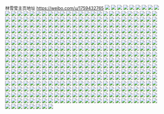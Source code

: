林雪莹主页地址 https://weibo.com/u/1759432765 
![](https://wx4.sinaimg.cn/mw2000/68ded03dgy1h84rs6g8a2j21400u0k0f.jpg) 
![](https://wx4.sinaimg.cn/mw2000/68ded03dgy1h84rsmf0rmj20u0140nfl.jpg) 
![](https://wx4.sinaimg.cn/mw2000/68ded03dgy1h84rsqicfpj20u0140qmd.jpg) 
![](https://wx4.sinaimg.cn/mw2000/68ded03dgy1h84rsnr4j4j20u01407gz.jpg) 
![](https://wx4.sinaimg.cn/mw2000/68ded03dgy1h84rwbghyyj20u014hnfl.jpg) 
![](https://wx4.sinaimg.cn/mw2000/68ded03dgy1h84rss1fojj20u0140qeu.jpg) 
![](https://wx4.sinaimg.cn/mw2000/68ded03dgy1h84rstlgtsj20u014015j.jpg) 
![](https://wx4.sinaimg.cn/mw2000/68ded03dgy1h84rs9wrlaj20u011udqm.jpg) 
![](https://wx4.sinaimg.cn/mw2000/68ded03dgy1h84rsd5351j21400u04bg.jpg) 
![](https://wx4.sinaimg.cn/mw2000/68ded03dgy1h84rsbt54zj20u0140am4.jpg) 
![](https://wx4.sinaimg.cn/mw2000/68ded03dgy1h84rs7pqeyj20u014012s.jpg) 
![](https://wx4.sinaimg.cn/mw2000/68ded03dgy1h84rselg2fj21400u0aiy.jpg) 
![](https://wx4.sinaimg.cn/mw2000/68ded03dgy1h84rsfysoqj20u0140dqe.jpg) 
![](https://wx4.sinaimg.cn/mw2000/68ded03dgy1h84rshlzh3j21400u013u.jpg) 
![](https://wx4.sinaimg.cn/mw2000/68ded03dgy1h84rs12lq8j21400u0qiw.jpg) 
![](https://wx4.sinaimg.cn/mw2000/68ded03dly1h7yzk71qnej20tn0hcwif.jpg) 
![](https://wx4.sinaimg.cn/mw2000/68ded03dly1h7yzj3cjsaj20u00u010d.jpg) 
![](https://wx4.sinaimg.cn/mw2000/68ded03dly1h7yzjoc9mcj20u0140tp6.jpg) 
![](https://wx4.sinaimg.cn/mw2000/68ded03dgy1h73xh3df41j23402c0kjm.jpg) 
![](https://wx4.sinaimg.cn/mw2000/68ded03dgy1h73xg0w1b0j23402c0gu8.jpg) 
![](https://wx4.sinaimg.cn/mw2000/68ded03dgy1h73xg58zzyj20u00yeaj1.jpg) 
![](https://wx4.sinaimg.cn/mw2000/68ded03dgy1h73xgwq6lxj22c03401kz.jpg) 
![](https://wx4.sinaimg.cn/mw2000/68ded03dgy1h73xg8zt49j22c03407wi.jpg) 
![](https://wx4.sinaimg.cn/mw2000/68ded03dgy1h73xgzyupkj23402c0qv5.jpg) 
![](https://wx4.sinaimg.cn/mw2000/68ded03dgy1h73xg3x7x3j23402c07e0.jpg) 
![](https://wx4.sinaimg.cn/mw2000/68ded03dgy1h73xfxnf9ij23402c0npg.jpg) 
![](https://wx4.sinaimg.cn/mw2000/68ded03dgy1h72f9ojil7j20u0140n34.jpg) 
![](https://wx4.sinaimg.cn/mw2000/68ded03dgy1h72fu2ugobj22c0340qv6.jpg) 
![](https://wx4.sinaimg.cn/mw2000/68ded03dgy1h72f9nty1qj21430u0tkb.jpg) 
![](https://wx4.sinaimg.cn/mw2000/68ded03dgy1h72f9y5yv6j20u014e11w.jpg) 
![](https://wx4.sinaimg.cn/mw2000/68ded03dgy1h72fa4sharj20u0140qea.jpg) 
![](https://wx4.sinaimg.cn/mw2000/68ded03dgy1h72f9zgqnwj20u0140dgx.jpg) 
![](https://wx4.sinaimg.cn/mw2000/68ded03dgy1h72f9qxs7vj21400u014k.jpg) 
![](https://wx4.sinaimg.cn/mw2000/68ded03dgy1h72fbbvtouj20u0140gwe.jpg) 
![](https://wx4.sinaimg.cn/mw2000/68ded03dgy1h72fa6753uj20u0140wme.jpg) 
![](https://wx4.sinaimg.cn/mw2000/68ded03dgy1h72fb6douuj20u013yado.jpg) 
![](https://wx4.sinaimg.cn/mw2000/68ded03dgy1h7081you2lj23402d6hdw.jpg) 
![](https://wx4.sinaimg.cn/mw2000/68ded03dgy1h707r1m8f8j21400u0tey.jpg) 
![](https://wx4.sinaimg.cn/mw2000/68ded03dgy1h707r0zsx4j21400u043q.jpg) 
![](https://wx4.sinaimg.cn/mw2000/68ded03dgy1h707r57dhoj21400u0dpr.jpg) 
![](https://wx4.sinaimg.cn/mw2000/68ded03dly1h7z2i91zg5j20u0124juq.jpg) 
![](https://wx4.sinaimg.cn/mw2000/68ded03dly1h5mn4qf537j22dc35sb2b.jpg) 
![](https://wx4.sinaimg.cn/mw2000/68ded03dly1h5mn4fk6gsj22c034iu0z.jpg) 
![](https://wx4.sinaimg.cn/mw2000/68ded03dly1h5mn4d28ukj22c034mb2c.jpg) 
![](https://wx4.sinaimg.cn/mw2000/68ded03dly1h5mn49m5uuj22dc35skjn.jpg) 
![](https://wx4.sinaimg.cn/mw2000/68ded03dly1h5mn42x5mrj22vc25iu0y.jpg) 
![](https://wx4.sinaimg.cn/mw2000/68ded03dly1h5mn46rxz9j22dc35skjn.jpg) 
![](https://wx4.sinaimg.cn/mw2000/68ded03dly1h5kepmqsatj20vc15swt5.jpg) 
![](https://wx4.sinaimg.cn/mw2000/68ded03dly1h5keppecrwj22c03404qr.jpg) 
![](https://wx4.sinaimg.cn/mw2000/68ded03dly1h5kept4yzlj22c0352hdw.jpg) 
![](https://wx4.sinaimg.cn/mw2000/68ded03dly1h5kepxwk9vj22c035ab2b.jpg) 
![](https://wx4.sinaimg.cn/mw2000/68ded03dly1h5keq3d7lmj23k02o0x6q.jpg) 
![](https://wx4.sinaimg.cn/mw2000/68ded03dly1h5keq43h8vj20vc15sqay.jpg) 
![](https://wx4.sinaimg.cn/mw2000/68ded03dly1h5keq5ca0gj22c035e7wj.jpg) 
![](https://wx4.sinaimg.cn/mw2000/68ded03dly1h4uwprsy7dj20mi0u0k1t.jpg) 
![](https://wx4.sinaimg.cn/mw2000/68ded03dly1h4uwl3guh3j215s0vcamo.jpg) 
![](https://wx4.sinaimg.cn/mw2000/68ded03dly1h4uwpr2jsej20mi0u04cf.jpg) 
![](https://wx4.sinaimg.cn/mw2000/68ded03dly1h4uwl19o18j20kc0r4q6q.jpg) 
![](https://wx4.sinaimg.cn/mw2000/68ded03dly1h4uwlgieckj23402fnnpe.jpg) 
![](https://wx4.sinaimg.cn/mw2000/68ded03dly1h4uwlthj6yj23402bykjn.jpg) 
![](https://wx4.sinaimg.cn/mw2000/68ded03dly1h4uwmcp6e3j22c0340e81.jpg) 
![](https://wx4.sinaimg.cn/mw2000/68ded03dly1h4uwof1vwgj22qo220x6q.jpg) 
![](https://wx4.sinaimg.cn/mw2000/68ded03dly1h4jegqihe2j22aw340kjo.jpg) 
![](https://wx4.sinaimg.cn/mw2000/68ded03dly1h3h79ossclj20vc15s10c.jpg) 
![](https://wx4.sinaimg.cn/mw2000/68ded03dly1h3h79r2rgxj20vc15sth1.jpg) 
![](https://wx4.sinaimg.cn/mw2000/68ded03dly1h3h79m6v1jj20vc15sai1.jpg) 
![](https://wx4.sinaimg.cn/mw2000/68ded03dly1h3h7bzytfej20vc15sth4.jpg) 
![](https://wx4.sinaimg.cn/mw2000/68ded03dly1h20yzsizdgj20zk0zkdll.jpg) 
![](https://wx4.sinaimg.cn/mw2000/68ded03dly1h02a84d3ndj2340340npe.jpg) 
![](https://wx4.sinaimg.cn/mw2000/68ded03dly1h02a8hvb95j23402c07wj.jpg) 
![](https://wx4.sinaimg.cn/mw2000/68ded03dly1h02a82wgpuj22nh1hp4qr.jpg) 
![](https://wx4.sinaimg.cn/mw2000/68ded03dly1h02a8k5cvij22c03407wi.jpg) 
![](https://wx4.sinaimg.cn/mw2000/68ded03dly1h02a8m9mnij22c0340qv6.jpg) 
![](https://wx4.sinaimg.cn/mw2000/68ded03dgy1gz88pg5bbcj215s0vc7jm.jpg) 
![](https://wx4.sinaimg.cn/mw2000/68ded03dgy1gz88ptbn32j22o01s07wi.jpg) 
![](https://wx4.sinaimg.cn/mw2000/68ded03dgy1gz88pkhw6hj23402c01l0.jpg) 
![](https://wx4.sinaimg.cn/mw2000/68ded03dgy1gz88pia9r4j22dc35skjn.jpg) 
![](https://wx4.sinaimg.cn/mw2000/68ded03dgy1gz88q5d00zj21991991ew.jpg) 
![](https://wx4.sinaimg.cn/mw2000/68ded03dgy1gz88pfe03hj22c035eb2c.jpg) 
![](https://wx4.sinaimg.cn/mw2000/68ded03dgy1gz88qaq6brj218v0u0nb1.jpg) 
![](https://wx4.sinaimg.cn/mw2000/68ded03dgy1gz88prcgkhj21ei3347wi.jpg) 
![](https://wx4.sinaimg.cn/mw2000/68ded03dgy1gz88pxw3k0j22dc35se86.jpg) 
![](https://wx4.sinaimg.cn/mw2000/68ded03dgy1gz88q05h27j22c0340kjm.jpg) 
![](https://wx4.sinaimg.cn/mw2000/68ded03dgy1gz88ppeq7oj215s0vckbg.jpg) 
![](https://wx4.sinaimg.cn/mw2000/68ded03dgy1gz88q49894j22c0340hdy.jpg) 
![](https://wx4.sinaimg.cn/mw2000/68ded03dgy1gz88poei80j23402c04qs.jpg) 
![](https://wx4.sinaimg.cn/mw2000/68ded03dgy1gz88pd0p1nj22c0340npf.jpg) 
![](https://wx4.sinaimg.cn/mw2000/68ded03dgy1gz88q8lasoj22c0340npf.jpg) 
![](https://wx4.sinaimg.cn/mw2000/68ded03dgy1gz88q9ncdaj21221kwn2e.jpg) 
![](https://wx4.sinaimg.cn/mw2000/68ded03dgy1gz88pafwuwj22c0340npf.jpg) 
![](https://wx4.sinaimg.cn/mw2000/68ded03dgy1gz89hzcv99j22c03407wk.jpg) 
![](https://wx4.sinaimg.cn/mw2000/68ded03dly1gwv0jjfqyhj20u00u078z.jpg) 
![](https://wx4.sinaimg.cn/mw2000/68ded03dly1gwv0jk4qufj20u00u0n6d.jpg) 
![](https://wx4.sinaimg.cn/mw2000/68ded03dly1gwv0jkvur7j20u0140n5s.jpg) 
![](https://wx4.sinaimg.cn/mw2000/68ded03dly1gwv0jlgcwvj20u0140tj1.jpg) 
![](https://wx4.sinaimg.cn/mw2000/68ded03dly1gwv0jmtigrj20u01sxdi0.jpg) 
![](https://wx4.sinaimg.cn/mw2000/68ded03dly1gwv0jt6ya7j20u00u0aj0.jpg) 
![](https://wx4.sinaimg.cn/mw2000/68ded03dly1gwg8lqehdcj20u01404ea.jpg) 
![](https://wx4.sinaimg.cn/mw2000/68ded03dly1gvzvaoylduj22c0340qv8.jpg) 
![](https://wx4.sinaimg.cn/mw2000/001V4oPPly1gvj3j8k7ilj60wv0wvwvb02.jpg) 
![](https://wx4.sinaimg.cn/mw2000/001V4oPPly1gvf0gj1mfwj61400u04ap02.jpg) 
![](https://wx4.sinaimg.cn/mw2000/001V4oPPly1gv3erj9osxj60u01401br02.jpg) 
![](https://wx4.sinaimg.cn/mw2000/001V4oPPly1guyvyhj7a6j63402c0e8202.jpg) 
![](https://wx4.sinaimg.cn/mw2000/001V4oPPly1gut83zawltj60u01hcao002.jpg) 
![](https://wx4.sinaimg.cn/mw2000/001V4oPPly1gut840f8w0j63402c0hdu02.jpg) 
![](https://wx4.sinaimg.cn/mw2000/001V4oPPly1gut8432pgnj62c0340u0y02.jpg) 
![](https://wx4.sinaimg.cn/mw2000/001V4oPPly1gut844ga77j62c02c01kz02.jpg) 
![](https://wx4.sinaimg.cn/mw2000/001V4oPPly1gut8458kjej60u01hcasv02.jpg) 
![](https://wx4.sinaimg.cn/mw2000/001V4oPPly1gut845ipakj60u01hc18202.jpg) 
![](https://wx4.sinaimg.cn/mw2000/68ded03dly1gut846j3vjj22c0340qv6.jpg) 
![](https://wx4.sinaimg.cn/mw2000/001V4oPPly1gut846ysovj60u01hcqbu02.jpg) 
![](https://wx4.sinaimg.cn/mw2000/68ded03dly1gut847v9k5j22bv1b6x6q.jpg) 
![](https://wx4.sinaimg.cn/mw2000/001V4oPPly1gut848yds9j63402c0npd02.jpg) 
![](https://wx4.sinaimg.cn/mw2000/001V4oPPly1gut84b7ogyj634033yx6t02.jpg) 
![](https://wx4.sinaimg.cn/mw2000/001V4oPPly1gut84cbdufj63402c0b2902.jpg) 
![](https://wx4.sinaimg.cn/mw2000/001V4oPPly1gut1p5gte9j61he0u0akg02.jpg) 
![](https://wx4.sinaimg.cn/mw2000/001V4oPPly1gucy96t29cj63402c0npf02.jpg) 
![](https://wx4.sinaimg.cn/mw2000/68ded03dly1gssktnaysfj20u10u00zi.jpg) 
![](https://wx4.sinaimg.cn/mw2000/68ded03dly1gsc56sigy8j20u014045p.jpg) 
![](https://wx4.sinaimg.cn/mw2000/68ded03dly1gsc56t0qalj20u014011u.jpg) 
![](https://wx4.sinaimg.cn/mw2000/68ded03dly1gs2v34lt0gj20vc15sgss.jpg) 
![](https://wx4.sinaimg.cn/mw2000/68ded03dly1gs2v34zz9mj20vc15s7bc.jpg) 
![](https://wx4.sinaimg.cn/mw2000/68ded03dly1grwotj62bqj21o02yob2a.jpg) 
![](https://wx4.sinaimg.cn/mw2000/68ded03dly1grbrpr2pm1j22c03404qq.jpg) 
![](https://wx4.sinaimg.cn/mw2000/68ded03dly1grbrpohy1qj22c0340qv5.jpg) 
![](https://wx4.sinaimg.cn/mw2000/68ded03dly1gr4ywzq5j0j22c0340npe.jpg) 
![](https://wx4.sinaimg.cn/mw2000/68ded03dly1gqybop8hflj23402c0hdt.jpg) 
![](https://wx4.sinaimg.cn/mw2000/68ded03dly1gqy39bj4j1j20vc15s7li.jpg) 
![](https://wx4.sinaimg.cn/mw2000/68ded03dly1gqlnx60oxyj21hc0u0qbv.jpg) 
![](https://wx4.sinaimg.cn/mw2000/68ded03dly1gqlnxcevszj22go3407wh.jpg) 
![](https://wx4.sinaimg.cn/mw2000/68ded03dly1gqlnxgu2rxj22bx2bx7wh.jpg) 
![](https://wx4.sinaimg.cn/mw2000/68ded03dly1gqlnxnffb2j21sc2dsqv5.jpg) 
![](https://wx4.sinaimg.cn/mw2000/68ded03dly1gqlnx9x7y1j22402tc7wi.jpg) 
![](https://wx4.sinaimg.cn/mw2000/68ded03dly1gqlnxqixtmj23402c01kx.jpg) 
![](https://wx4.sinaimg.cn/mw2000/68ded03dly1gqlnxuhgxxj22402tc1kz.jpg) 
![](https://wx4.sinaimg.cn/mw2000/68ded03dly1gqlnxkuupaj22c0340hdu.jpg) 
![](https://wx4.sinaimg.cn/mw2000/68ded03dly1gqlnxwlpurj21yu1yub29.jpg) 
![](https://wx4.sinaimg.cn/mw2000/68ded03dly1gqlnxyy2pvj22c0340b2a.jpg) 
![](https://wx4.sinaimg.cn/mw2000/68ded03dly1gqlnxzyxl7j20vc15stme.jpg) 
![](https://wx4.sinaimg.cn/mw2000/68ded03dly1gqlny2uzwej23402c01ky.jpg) 
![](https://wx4.sinaimg.cn/mw2000/68ded03dly1gqlnz3mc4ij20mi0u07o5.jpg) 
![](https://wx4.sinaimg.cn/mw2000/68ded03dly1gqlnygago0j20vc15snce.jpg) 
![](https://wx4.sinaimg.cn/mw2000/68ded03dly1gqlnyo86auj20zo2561l1.jpg) 
![](https://wx4.sinaimg.cn/mw2000/68ded03dly1gqlnyaigp0j22c03404qp.jpg) 
![](https://wx4.sinaimg.cn/mw2000/68ded03dly1gqlnydmnrrj22bx2bxb29.jpg) 
![](https://wx4.sinaimg.cn/mw2000/68ded03dly1gqlnyfhzloj20vc15s4b1.jpg) 
![](https://wx4.sinaimg.cn/mw2000/68ded03dly1gq7ii58b6bj234033yb2a.jpg) 
![](https://wx4.sinaimg.cn/mw2000/68ded03dly1gq7ii1txosj22c033ye82.jpg) 
![](https://wx4.sinaimg.cn/mw2000/68ded03dly1gq7ii7bmg3j22c033ye82.jpg) 
![](https://wx4.sinaimg.cn/mw2000/68ded03dly1gq6twuz9dnj23402byhdu.jpg) 
![](https://wx4.sinaimg.cn/mw2000/68ded03dgy1gpg30cla4sj22402upkjo.jpg) 
![](https://wx4.sinaimg.cn/mw2000/68ded03dgy1gpg2zwt3msj22bz2bz1kx.jpg) 
![](https://wx4.sinaimg.cn/mw2000/68ded03dgy1gpg2zij7aaj20u0140jy8.jpg) 
![](https://wx4.sinaimg.cn/mw2000/68ded03dgy1gpg2zv70pdj23402c04qr.jpg) 
![](https://wx4.sinaimg.cn/mw2000/68ded03dgy1gpg2zoozfgj21sc2ds7wh.jpg) 
![](https://wx4.sinaimg.cn/mw2000/68ded03dgy1gpg2znbtmyj23402c0qv6.jpg) 
![](https://wx4.sinaimg.cn/mw2000/68ded03dgy1gpg30alt3mj22402tcu0y.jpg) 
![](https://wx4.sinaimg.cn/mw2000/68ded03dgy1gpg3018diuj233z1qze82.jpg) 
![](https://wx4.sinaimg.cn/mw2000/68ded03dgy1gpg2zr11rrj21o02yob29.jpg) 
![](https://wx4.sinaimg.cn/mw2000/68ded03dgy1gpg302gophj22tc2401kx.jpg) 
![](https://wx4.sinaimg.cn/mw2000/68ded03dgy1gpg3047sw0j23402c04i2.jpg) 
![](https://wx4.sinaimg.cn/mw2000/68ded03dgy1gpg2zzcp8aj234022k7wj.jpg) 
![](https://wx4.sinaimg.cn/mw2000/68ded03dgy1gpg30dpbltj21gl0tl196.jpg) 
![](https://wx4.sinaimg.cn/mw2000/68ded03dgy1gpg30ezlopj233z1qz7wh.jpg) 
![](https://wx4.sinaimg.cn/mw2000/68ded03dgy1gpg308md4nj224n1744qp.jpg) 
![](https://wx4.sinaimg.cn/mw2000/68ded03dgy1gpg2zt1glbj23402c01kz.jpg) 
![](https://wx4.sinaimg.cn/mw2000/68ded03dgy1gpg2zkemfxj22c03407wh.jpg) 
![](https://wx4.sinaimg.cn/mw2000/68ded03dgy1gpg306r8bwj22b5340e81.jpg) 
![](https://wx4.sinaimg.cn/mw2000/68ded03dgy1gpdbal9hx6j23402c0qv6.jpg) 
![](https://wx4.sinaimg.cn/mw2000/68ded03dgy1gpbe1faz7nj22402u1b2b.jpg) 
![](https://wx4.sinaimg.cn/mw2000/68ded03dgy1gpbe1gez9dj20u01hc7wh.jpg) 
![](https://wx4.sinaimg.cn/mw2000/68ded03dgy1gpbe1hvmg4j22402tcx6p.jpg) 
![](https://wx4.sinaimg.cn/mw2000/68ded03dly1gp81gcjcdtj20vc15s7c9.jpg) 
![](https://wx4.sinaimg.cn/mw2000/68ded03dly1gp81gd2hfuj20vc15sk03.jpg) 
![](https://wx4.sinaimg.cn/mw2000/68ded03dly1gp81gbzzylj20vc15s486.jpg) 
![](https://wx4.sinaimg.cn/mw2000/68ded03dly1gp81gdgqvpj20vc15sdm5.jpg) 
![](https://wx4.sinaimg.cn/mw2000/68ded03dly1gp7ro2krm8j20vc15sqde.jpg) 
![](https://wx4.sinaimg.cn/mw2000/68ded03dly1gp7ro4c3hdj20vc15s14u.jpg) 
![](https://wx4.sinaimg.cn/mw2000/68ded03dly1goymrn7kd2j20u0140wpo.jpg) 
![](https://wx4.sinaimg.cn/mw2000/68ded03dly1gort1owsj2j20u014m49e.jpg) 
![](https://wx4.sinaimg.cn/mw2000/68ded03dly1gopcv7ab9hj21400u046r.jpg) 
![](https://wx4.sinaimg.cn/mw2000/68ded03dly1go02n6ooxij20u013z7cz.jpg) 
![](https://wx4.sinaimg.cn/mw2000/68ded03dly1gneovxp49kj20vc15sn6m.jpg) 
![](https://wx4.sinaimg.cn/mw2000/68ded03dly1gn4wpym9usj23401qyx6p.jpg) 
![](https://wx4.sinaimg.cn/mw2000/68ded03dly1gmni527hxsj230c2084qq.jpg) 
![](https://wx4.sinaimg.cn/mw2000/68ded03dly1gmmbztpx0xj20u0190dmi.jpg) 
![](https://wx4.sinaimg.cn/mw2000/68ded03dly1gmaev8naekj21410u0q8r.jpg) 
![](https://wx4.sinaimg.cn/mw2000/68ded03dly1gl59d70b2lj21350lzjxd.jpg) 
![](https://wx4.sinaimg.cn/mw2000/68ded03dly1gky0ryud9sj20u014045r.jpg) 
![](https://wx4.sinaimg.cn/mw2000/68ded03dly1gktb7vz52zj21400u0nh7.jpg) 
![](https://wx4.sinaimg.cn/mw2000/68ded03dly1gk9w818gkij2280280u0x.jpg) 
![](https://wx4.sinaimg.cn/mw2000/68ded03dly1gk9w81tzvcj215o15oe1q.jpg) 
![](https://wx4.sinaimg.cn/mw2000/68ded03dly1gk9w82uayxj2280280u0x.jpg) 
![](https://wx4.sinaimg.cn/mw2000/68ded03dly1gk9w83rqq3j2280280x6p.jpg) 
![](https://wx4.sinaimg.cn/mw2000/68ded03dly1gk9lbloneoj20qo0k0jw5.jpg) 
![](https://wx4.sinaimg.cn/mw2000/68ded03dly1gk8gsb32v5j22c0340b2f.jpg) 
![](https://wx4.sinaimg.cn/mw2000/68ded03dly1gk8gsdj7mkj22802yox6v.jpg) 
![](https://wx4.sinaimg.cn/mw2000/68ded03dly1gk8gseziz1j21ve2iou0y.jpg) 
![](https://wx4.sinaimg.cn/mw2000/68ded03dly1gk8gsgnbrvj22402tc1l0.jpg) 
![](https://wx4.sinaimg.cn/mw2000/68ded03dly1gjyz9uig4vj20jg0jgdh3.jpg) 
![](https://wx4.sinaimg.cn/mw2000/68ded03dly1gjek14c3nlj21bf0vf113.jpg) 
![](https://wx4.sinaimg.cn/mw2000/68ded03dly1gjek13cwbcj20qp1bgdpc.jpg) 
![](https://wx4.sinaimg.cn/mw2000/68ded03dly1gjek13uspsj20qp1bgaki.jpg) 
![](https://wx4.sinaimg.cn/mw2000/68ded03dly1gjek12wz7kj21bg0vm13y.jpg) 
![](https://wx4.sinaimg.cn/mw2000/68ded03dly1gj6r1xj0tbj22tc240npd.jpg) 
![](https://wx4.sinaimg.cn/mw2000/68ded03dgy1gj48oodusvj22tc1v4hdt.jpg) 
![](https://wx4.sinaimg.cn/mw2000/68ded03dgy1gj48okzb3gj22tc1v47wh.jpg) 
![](https://wx4.sinaimg.cn/mw2000/68ded03dgy1gj48o9sia7j22tc1v4kjl.jpg) 
![](https://wx4.sinaimg.cn/mw2000/68ded03dgy1gj48ox2ah2j21t02pgnpf.jpg) 
![](https://wx4.sinaimg.cn/mw2000/68ded03dgy1gj48p0zrwjj22c0340b2b.jpg) 
![](https://wx4.sinaimg.cn/mw2000/68ded03dgy1gj48o2hpg2j234022mhdu.jpg) 
![](https://wx4.sinaimg.cn/mw2000/68ded03dgy1gj48p9rvgjj22tc1v4hdt.jpg) 
![](https://wx4.sinaimg.cn/mw2000/68ded03dgy1gj48otd1acj22tc1v4u0y.jpg) 
![](https://wx4.sinaimg.cn/mw2000/68ded03dgy1gj48om83vqj22tc1v47oi.jpg) 
![](https://wx4.sinaimg.cn/mw2000/68ded03dgy1gj48obtpfgj22tc1v41kx.jpg) 
![](https://wx4.sinaimg.cn/mw2000/68ded03dgy1gj48oe9erij22401olkjl.jpg) 
![](https://wx4.sinaimg.cn/mw2000/68ded03dgy1gj48oiyykdj22tc1v4hdu.jpg) 
![](https://wx4.sinaimg.cn/mw2000/68ded03dgy1gj48p38kzdj234022m1ky.jpg) 
![](https://wx4.sinaimg.cn/mw2000/68ded03dgy1gj48o822fbj23s051chdw.jpg) 
![](https://wx4.sinaimg.cn/mw2000/68ded03dgy1gj48p5c88gj23402c0kjl.jpg) 
![](https://wx4.sinaimg.cn/mw2000/68ded03dgy1gj48p80cutj22tc1v44qp.jpg) 
![](https://wx4.sinaimg.cn/mw2000/68ded03dgy1gj48oqbfr8j22tc1v41kx.jpg) 
![](https://wx4.sinaimg.cn/mw2000/68ded03dgy1gj48oarkhgj22tc1v47wh.jpg) 
![](https://wx4.sinaimg.cn/mw2000/68ded03dly1gj27df0mq5j216o16mka6.jpg) 
![](https://wx4.sinaimg.cn/mw2000/68ded03dly1gj27dfyqzsj20rs1n01kx.jpg) 
![](https://wx4.sinaimg.cn/mw2000/68ded03dly1gj27deaa7gj20rs1nxk90.jpg) 
![](https://wx4.sinaimg.cn/mw2000/68ded03dly1gj27djk512j22tc1v4kjl.jpg) 
![](https://wx4.sinaimg.cn/mw2000/68ded03dly1gj27dkplapj22io1o2x6p.jpg) 
![](https://wx4.sinaimg.cn/mw2000/68ded03dly1gj27dinqifj22tc1v44qp.jpg) 
![](https://wx4.sinaimg.cn/mw2000/68ded03dly1gj27dhu2abj23y827px6p.jpg) 
![](https://wx4.sinaimg.cn/mw2000/68ded03dly1gj27do30lfj21w02im4qq.jpg) 
![](https://wx4.sinaimg.cn/mw2000/68ded03dly1gj27dgn37ej22tc1v41kx.jpg) 
![](https://wx4.sinaimg.cn/mw2000/68ded03dly1gj27ddurq6j21400ql4bj.jpg) 
![](https://wx4.sinaimg.cn/mw2000/68ded03dly1gj27dd9j3xj22tc240b29.jpg) 
![](https://wx4.sinaimg.cn/mw2000/68ded03dly1gj27dsu64zj22c03401kz.jpg) 
![](https://wx4.sinaimg.cn/mw2000/68ded03dly1gj27dqcr04j22c0340hdv.jpg) 
![](https://wx4.sinaimg.cn/mw2000/68ded03dly1gj27dmpgarj23y82mhnpg.jpg) 
![](https://wx4.sinaimg.cn/mw2000/68ded03dly1gj27dwll6oj22yo1yve85.jpg) 
![](https://wx4.sinaimg.cn/mw2000/68ded03dly1giztn445fqj21hp0u0h1z.jpg) 
![](https://wx4.sinaimg.cn/mw2000/68ded03dly1giztn4nqepj20u018v7il.jpg) 
![](https://wx4.sinaimg.cn/mw2000/68ded03dly1giztn5ey8yj20u40u0dja.jpg) 
![](https://wx4.sinaimg.cn/mw2000/68ded03dly1giztna3avfj21960u0k7e.jpg) 
![](https://wx4.sinaimg.cn/mw2000/68ded03dly1giztn54y59j219b0u0tq1.jpg) 
![](https://wx4.sinaimg.cn/mw2000/68ded03dly1giztnau2gaj219b0u0tk8.jpg) 
![](https://wx4.sinaimg.cn/mw2000/68ded03dly1giztn62kvhj219b0u0nhq.jpg) 
![](https://wx4.sinaimg.cn/mw2000/68ded03dly1giztn78wj9j21h90u0guh.jpg) 
![](https://wx4.sinaimg.cn/mw2000/68ded03dly1giztn8a0t8j20u018vdqs.jpg) 
![](https://wx4.sinaimg.cn/mw2000/68ded03dly1giztn6w4hlj21960u0n4b.jpg) 
![](https://wx4.sinaimg.cn/mw2000/68ded03dly1giztn7xou4j20u018v7h6.jpg) 
![](https://wx4.sinaimg.cn/mw2000/68ded03dly1giztn6lonqj219b0u0tuz.jpg) 
![](https://wx4.sinaimg.cn/mw2000/68ded03dly1giztn8mzwfj219b0u0dvt.jpg) 
![](https://wx4.sinaimg.cn/mw2000/68ded03dly1giztn9anbvj21400u04gj.jpg) 
![](https://wx4.sinaimg.cn/mw2000/68ded03dly1giztn9qzw7j21400u0k0n.jpg) 
![](https://wx4.sinaimg.cn/mw2000/68ded03dly1giztnbfomyj219b0u0wr8.jpg) 
![](https://wx4.sinaimg.cn/mw2000/68ded03dly1giztnagucyj21400u0wqw.jpg) 
![](https://wx4.sinaimg.cn/mw2000/68ded03dly1giztnbs7atj219b0u0490.jpg) 
![](https://wx4.sinaimg.cn/mw2000/68ded03dgy1gixlydlwrcj21hp0u0qtn.jpg) 
![](https://wx4.sinaimg.cn/mw2000/68ded03dgy1gixly5n73oj20u01hbdrk.jpg) 
![](https://wx4.sinaimg.cn/mw2000/68ded03dgy1gixlygd0wcj21hc0u0atn.jpg) 
![](https://wx4.sinaimg.cn/mw2000/68ded03dgy1gixlyl5gasj20u018zap3.jpg) 
![](https://wx4.sinaimg.cn/mw2000/68ded03dgy1gixlym2cnpj20u10u0tfd.jpg) 
![](https://wx4.sinaimg.cn/mw2000/68ded03dgy1gixly809k8j20u01haatq.jpg) 
![](https://wx4.sinaimg.cn/mw2000/68ded03dgy1gixlyj41dnj20u0119k65.jpg) 
![](https://wx4.sinaimg.cn/mw2000/68ded03dgy1gixly0tfv9j21410u0tj5.jpg) 
![](https://wx4.sinaimg.cn/mw2000/68ded03dgy1gixly2wr4bj21he0u0qat.jpg) 
![](https://wx4.sinaimg.cn/mw2000/68ded03dly1gimchzcnhrj22402tcu0z.jpg) 
![](https://wx4.sinaimg.cn/mw2000/68ded03dly1gimchumyopj22tc240qv5.jpg) 
![](https://wx4.sinaimg.cn/mw2000/68ded03dly1gimchvgrf4j22tc240x6p.jpg) 
![](https://wx4.sinaimg.cn/mw2000/68ded03dly1gimchw5jnfj22tc240kjl.jpg) 
![](https://wx4.sinaimg.cn/mw2000/68ded03dly1gimchx2w3nj22tc2404qq.jpg) 
![](https://wx4.sinaimg.cn/mw2000/68ded03dly1gimchxuib0j22tc240qv5.jpg) 
![](https://wx4.sinaimg.cn/mw2000/68ded03dly1gi7f0t9g8sj20u0140b29.jpg) 
![](https://wx4.sinaimg.cn/mw2000/68ded03dly1gh0n85msmyj21va2io4qs.jpg) 
![](https://wx4.sinaimg.cn/mw2000/68ded03dly1ggtuxt8kvrj22401kz1kx.jpg) 
![](https://wx4.sinaimg.cn/mw2000/68ded03dly1ggtuxvpjs0j22401l0kjl.jpg) 
![](https://wx4.sinaimg.cn/mw2000/68ded03dly1ggs0ena2pgj22c02c0npe.jpg) 
![](https://wx4.sinaimg.cn/mw2000/68ded03dly1ggs0eqkzbdj22c02c0x6q.jpg) 
![](https://wx4.sinaimg.cn/mw2000/68ded03dly1ggoivqsujoj21vt2tcqv6.jpg) 
![](https://wx4.sinaimg.cn/mw2000/68ded03dly1ggoivrrx8xj21vt2tc7wi.jpg) 
![](https://wx4.sinaimg.cn/mw2000/68ded03dgy1ggm0invqugj2240240kjn.jpg) 
![](https://wx4.sinaimg.cn/mw2000/68ded03dgy1ggm0irs9mkj224023zu0y.jpg) 
![](https://wx4.sinaimg.cn/mw2000/68ded03dgy1ggm0iu5bckj2240240qv6.jpg) 
![](https://wx4.sinaimg.cn/mw2000/68ded03dgy1ggm0iyv3xnj224023zx6q.jpg) 
![](https://wx4.sinaimg.cn/mw2000/68ded03dgy1ggm0j1eu6ej2240240e82.jpg) 
![](https://wx4.sinaimg.cn/mw2000/68ded03dgy1ggm0jabrz9j22402404qr.jpg) 
![](https://wx4.sinaimg.cn/mw2000/68ded03dgy1ggm0jflw0bj2240240x6q.jpg) 
![](https://wx4.sinaimg.cn/mw2000/68ded03dgy1ggm0jmmufaj2240240npf.jpg) 
![](https://wx4.sinaimg.cn/mw2000/68ded03dgy1ggm0jqtox6j22402401kz.jpg) 
![](https://wx4.sinaimg.cn/mw2000/68ded03dly1ggetqkbzghj20u0140dkm.jpg) 
![](https://wx4.sinaimg.cn/mw2000/68ded03dly1gfubt96wenj222o340hdy.jpg) 
![](https://wx4.sinaimg.cn/mw2000/68ded03dly1gftbh9k0t7j22yo3y8e83.jpg) 
![](https://wx4.sinaimg.cn/mw2000/68ded03dly1gdjwr85ovbj21o0190b2a.jpg) 
![](https://wx4.sinaimg.cn/mw2000/68ded03dly1gdgxrriavqj20u01407as.jpg) 
![](https://wx4.sinaimg.cn/mw2000/68ded03dly1gd9k8gpo3xj22402404qq.jpg) 
![](https://wx4.sinaimg.cn/mw2000/68ded03dly1gd9k8ibdlxj2240240e82.jpg) 
![](https://wx4.sinaimg.cn/mw2000/68ded03dly1gd9k8jgvn1j2240240u0x.jpg) 
![](https://wx4.sinaimg.cn/mw2000/68ded03dly1gd9k8kopkbj2240240hdu.jpg) 
![](https://wx4.sinaimg.cn/mw2000/68ded03dly1gczfwtu9n5j22tc240e82.jpg) 
![](https://wx4.sinaimg.cn/mw2000/68ded03dly3gco213l5nuj20zk0zk11l.jpg) 
![](https://wx4.sinaimg.cn/mw2000/68ded03dly1gckn7oy7fdj20u01400zu.jpg) 
![](https://wx4.sinaimg.cn/mw2000/68ded03dly1gbw929mwyuj215o3fa1ky.jpg) 
![](https://wx4.sinaimg.cn/mw2000/68ded03dly1gbvweqm8ywj20om1hckjh.jpg) 
![](https://wx4.sinaimg.cn/mw2000/68ded03dly1gbmxyg5ep7j22c02c0qv7.jpg) 
![](https://wx4.sinaimg.cn/mw2000/68ded03dly1gbmxxerf94j20om1hc7dp.jpg) 
![](https://wx4.sinaimg.cn/mw2000/68ded03dly1gbmxyoj0zuj23s051c1l1.jpg) 
![](https://wx4.sinaimg.cn/mw2000/68ded03dly1gbmxyzxi2ij22c02c0hdv.jpg) 
![](https://wx4.sinaimg.cn/mw2000/68ded03dly1gbmxyt3yujj22402tchdu.jpg) 
![](https://wx4.sinaimg.cn/mw2000/68ded03dly1gbmxz8qjy3j22c02c0u0y.jpg) 
![](https://wx4.sinaimg.cn/mw2000/68ded03dly1gbmxzkdo4mj23s051cqv9.jpg) 
![](https://wx4.sinaimg.cn/mw2000/68ded03dly1gbmxxqplr0j23s051ckjq.jpg) 
![](https://wx4.sinaimg.cn/mw2000/68ded03dly1gbmy0hz2tbj21400u0jt6.jpg) 
![](https://wx4.sinaimg.cn/mw2000/68ded03dly1gbfkvpkvdxj20u00ypdji.jpg) 
![](https://wx4.sinaimg.cn/mw2000/68ded03dgy3gb95rjvu64j20xq0xr0zt.jpg) 
![](https://wx4.sinaimg.cn/mw2000/68ded03dly1gaxhjlu06wj20u0140aex.jpg) 
![](https://wx4.sinaimg.cn/mw2000/68ded03dly1ga7h1sahd6j22402tcnpd.jpg) 
![](https://wx4.sinaimg.cn/mw2000/68ded03dly3ga2f6r3lucj20zk0zktg8.jpg) 
![](https://wx4.sinaimg.cn/mw2000/68ded03dly3g9ya2skpjzj20zk0zkadx.jpg) 
![](https://wx4.sinaimg.cn/mw2000/68ded03dly3g9ya2srjypj20zk0zkn0l.jpg) 
![](https://wx4.sinaimg.cn/mw2000/68ded03dly1g9xhyu8v9yj21f01w0b2b.jpg) 
![](https://wx4.sinaimg.cn/mw2000/68ded03dgy3g9qwxfglapj20zk0zk46d.jpg) 
![](https://wx4.sinaimg.cn/mw2000/68ded03dly3g9l0t5g1kuj20zk0zkdj4.jpg) 
![](https://wx4.sinaimg.cn/mw2000/68ded03dly3g9j6kgq59lj20zk0zk162.jpg) 
![](https://wx4.sinaimg.cn/mw2000/68ded03dgy1g908v6jcrgj22tc2407wi.jpg) 
![](https://wx4.sinaimg.cn/mw2000/68ded03dgy1g908vabmvyj20u0140dmv.jpg) 
![](https://wx4.sinaimg.cn/mw2000/68ded03dgy1g908vz2oq4j22402tcb2a.jpg) 
![](https://wx4.sinaimg.cn/mw2000/68ded03dgy1g908xil4jlj22402tchdv.jpg) 
![](https://wx4.sinaimg.cn/mw2000/68ded03dgy1g8xgmxn7rbj21n41o0kjm.jpg) 
![](https://wx4.sinaimg.cn/mw2000/68ded03dly1g84nhiis1qj21e01uo4qp.jpg) 
![](https://wx4.sinaimg.cn/mw2000/68ded03dly1g82sw78yvsj22402tcb2a.jpg) 
![](https://wx4.sinaimg.cn/mw2000/68ded03dly1g82swibbsnj22tc240hdu.jpg) 
![](https://wx4.sinaimg.cn/mw2000/68ded03dly1g82swmeuouj22402tchdu.jpg) 
![](https://wx4.sinaimg.cn/mw2000/68ded03dly1g7wzxymkevj22c02c0e82.jpg) 
![](https://wx4.sinaimg.cn/mw2000/68ded03dgy1g7l5dalb8ij224023ru0x.jpg) 
![](https://wx4.sinaimg.cn/mw2000/68ded03dgy1g7l5drozftj22c32c0b2c.jpg) 
![](https://wx4.sinaimg.cn/mw2000/68ded03dgy1g7l5ddwqivj23sy3s0e84.jpg) 
![](https://wx4.sinaimg.cn/mw2000/68ded03dgy1g7l5do9xhxj22c32c0hdv.jpg) 
![](https://wx4.sinaimg.cn/mw2000/68ded03dgy1g7l5d8mejnj2340338u0z.jpg) 
![](https://wx4.sinaimg.cn/mw2000/68ded03dgy1g7l5dlfg5fj22c02bykjm.jpg) 
![](https://wx4.sinaimg.cn/mw2000/68ded03dgy1g7l5djatgtj23sy3s01kz.jpg) 
![](https://wx4.sinaimg.cn/mw2000/68ded03dgy1g7l5dgrvk4j2340338e83.jpg) 
![](https://wx4.sinaimg.cn/mw2000/68ded03dgy1g7l5dveaohj22c32c0b2c.jpg) 
![](https://wx4.sinaimg.cn/mw2000/68ded03dly1g7hjn9ppzij20u00u044k.jpg) 
![](https://wx4.sinaimg.cn/mw2000/68ded03dly1g7hjnaep9oj20u00u0gse.jpg) 
![](https://wx4.sinaimg.cn/mw2000/68ded03dly1g6sd3hplmbj20u0140tct.jpg) 
![](https://wx4.sinaimg.cn/mw2000/68ded03dly1g6lduwnfpjj21400u0tdg.jpg) 
![](https://wx4.sinaimg.cn/mw2000/68ded03dly1g6ldux7yvjj21400u0jw7.jpg) 
![](https://wx4.sinaimg.cn/mw2000/68ded03dly1g69xinb68kj22402tc1l2.jpg) 
![](https://wx4.sinaimg.cn/mw2000/68ded03dly1g65vgrux8wj20u01nc0vs.jpg) 
![](https://wx4.sinaimg.cn/mw2000/68ded03dly1g65vgsux14j20u01nctd3.jpg) 
![](https://wx4.sinaimg.cn/mw2000/68ded03dly1g65vgtn599j20u01ncadj.jpg) 
![](https://wx4.sinaimg.cn/mw2000/68ded03dly1g61wvqq3pwj21400u00wn.jpg) 
![](https://wx4.sinaimg.cn/mw2000/68ded03dly1g5xxep4cg8j21400u07dp.jpg) 
![](https://wx4.sinaimg.cn/mw2000/68ded03dly1g5reqdfmtjj20u00u0n38.jpg) 
![](https://wx4.sinaimg.cn/mw2000/68ded03dly1g5lirz6vd8j20u0140jx6.jpg) 
![](https://wx4.sinaimg.cn/mw2000/68ded03dly1g5j2eq6jwuj20u00u0qv5.jpg) 
![](https://wx4.sinaimg.cn/mw2000/68ded03dly1g506lw2yrbj21400u00z5.jpg) 
![](https://wx4.sinaimg.cn/mw2000/68ded03dly1g4cdzxqodbj20u00u0e81.jpg) 
![](https://wx4.sinaimg.cn/mw2000/68ded03dly1g4cdzrujzyj20u0140kjl.jpg) 
![](https://wx4.sinaimg.cn/mw2000/68ded03dly1g49nbdelc6j22c01eyqv5.jpg) 
![](https://wx4.sinaimg.cn/mw2000/68ded03dly1g3mugdvgl4j21sg1sg1kx.jpg) 
![](https://wx4.sinaimg.cn/mw2000/68ded03dly1g3mugq9ik6j22c02c04qq.jpg) 
![](https://wx4.sinaimg.cn/mw2000/68ded03dly1g2oj3ydnrkj270s2zekjp.jpg) 
![](https://wx4.sinaimg.cn/mw2000/68ded03dly1g23no0ierdj22c0340he0.jpg) 
![](https://wx4.sinaimg.cn/mw2000/68ded03dly1g1vezplcuxj22c0340u0x.jpg) 
![](https://wx4.sinaimg.cn/mw2000/68ded03dly1g1l9v8uepmj22c02c0x6p.jpg) 
![](https://wx4.sinaimg.cn/mw2000/68ded03dly1g0tejw48z0j22c0340e82.jpg) 
![](https://wx4.sinaimg.cn/mw2000/68ded03dly1g0tejt48tmj22c02c01ky.jpg) 
![](https://wx4.sinaimg.cn/mw2000/68ded03dgy1g0hyhyujlhj23403407wj.jpg) 
![](https://wx4.sinaimg.cn/mw2000/68ded03dgy1g0hyhu9g3jj2340340b2c.jpg) 
![](https://wx4.sinaimg.cn/mw2000/68ded03dgy1g0hyidekzuj2340340npf.jpg) 
![](https://wx4.sinaimg.cn/mw2000/68ded03dgy1g0hyhx7sypj2340340kjo.jpg) 
![](https://wx4.sinaimg.cn/mw2000/68ded03dgy1g0hyiafukbj2340340x6w.jpg) 
![](https://wx4.sinaimg.cn/mw2000/68ded03dgy1g0hyi33y4gj2340340qv7.jpg) 
![](https://wx4.sinaimg.cn/mw2000/68ded03dgy1g0hyi5veinj2340340b2b.jpg) 
![](https://wx4.sinaimg.cn/mw2000/68ded03dgy1g0hyi0xvpdj23403404qs.jpg) 
![](https://wx4.sinaimg.cn/mw2000/68ded03dgy1g0hyifock2j2340340qv7.jpg) 
![](https://wx4.sinaimg.cn/mw2000/68ded03dgy1g0fo5kxftwj22by1qy1l0.jpg) 
![](https://wx4.sinaimg.cn/mw2000/68ded03dgy1g0fo3nas4rj23402c0b2b.jpg) 
![](https://wx4.sinaimg.cn/mw2000/68ded03dgy1g0fo5f86f3j233w2d4npj.jpg) 
![](https://wx4.sinaimg.cn/mw2000/68ded03dly1fzxysmceb4j21hf1z44qp.jpg) 
![](https://wx4.sinaimg.cn/mw2000/68ded03dly1fzjqq16nyyj22c02c04k0.jpg) 
![](https://wx4.sinaimg.cn/mw2000/68ded03dly1fzjqpyppkoj22c02c0ke0.jpg) 
![](https://wx4.sinaimg.cn/mw2000/68ded03dly1fyyg3pqdukj20u0140qbw.jpg) 
![](https://wx4.sinaimg.cn/mw2000/68ded03dly1fykr6bvd1fj20k00zkgom.jpg) 
![](https://wx4.sinaimg.cn/mw2000/68ded03dly1fyb9nksc4nj22c02c0x6p.jpg) 
![](https://wx4.sinaimg.cn/mw2000/68ded03dly1fyb9nh4vayj22c02c0e81.jpg) 
![](https://wx4.sinaimg.cn/mw2000/68ded03dly1fyb9np0xvsj22c02c0e82.jpg) 
![](https://wx4.sinaimg.cn/mw2000/68ded03dly1fxmrlqnddtj20v815ob29.jpg) 
![](https://wx4.sinaimg.cn/mw2000/68ded03dly1fw7pbkr1nfj22c03407wk.jpg) 
![](https://wx4.sinaimg.cn/mw2000/68ded03dly1fvo4otd8unj23402c0npg.jpg) 
![](https://wx4.sinaimg.cn/mw2000/68ded03dly1fvo4pb2w75j23402c0qv6.jpg) 
![](https://wx4.sinaimg.cn/mw2000/68ded03dly1fvo4ovd0bhj23402c0b2c.jpg) 
![](https://wx4.sinaimg.cn/mw2000/68ded03dly1fvo4p8ij02j23402c04qr.jpg) 
![](https://wx4.sinaimg.cn/mw2000/68ded03dly1fvo4p0go3cj23402c0x6r.jpg) 
![](https://wx4.sinaimg.cn/mw2000/68ded03dly1fvo4p567fwj25011zwb2e.jpg) 
![](https://wx4.sinaimg.cn/mw2000/68ded03dly1fvo4oyboj2j23402c0qv8.jpg) 
![](https://wx4.sinaimg.cn/mw2000/68ded03dly1fvo4p7af7dj23402c01l0.jpg) 
![](https://wx4.sinaimg.cn/mw2000/68ded03dly1fvo4p9xc8aj23402c0e84.jpg) 
![](https://wx4.sinaimg.cn/mw2000/68ded03dgy1fv8uun8uomj20zk0qotn0.jpg) 
![](https://wx4.sinaimg.cn/mw2000/68ded03dgy1fv8uum6am7j20qo0zkgur.jpg) 
![](https://wx4.sinaimg.cn/mw2000/68ded03dgy1fv8uup86k3j20zk0qotk7.jpg) 
![](https://wx4.sinaimg.cn/mw2000/68ded03dgy1fv8uujn2cij20zk0qo4dm.jpg) 
![](https://wx4.sinaimg.cn/mw2000/68ded03dgy1fv8uuldbvej20zk0qotme.jpg) 
![](https://wx4.sinaimg.cn/mw2000/68ded03dgy1fv8uuoe8ncj20zk0qots9.jpg) 
![](https://wx4.sinaimg.cn/mw2000/68ded03dgy1fv8uupyq5bj20zk0qoaic.jpg) 
![](https://wx4.sinaimg.cn/mw2000/68ded03dgy1fv8uukjybvj20xz0qotjt.jpg) 
![](https://wx4.sinaimg.cn/mw2000/68ded03dgy1fv8uuqy9hmj20zk0qodri.jpg) 
![](https://wx4.sinaimg.cn/mw2000/68ded03dgy1fv61macadcj20zk0qo79d.jpg) 
![](https://wx4.sinaimg.cn/mw2000/68ded03dgy1fv61md6dvpj20zd0qnteg.jpg) 
![](https://wx4.sinaimg.cn/mw2000/68ded03dgy1fv61mbkselj20zk0qodlq.jpg) 
![](https://wx4.sinaimg.cn/mw2000/68ded03dgy1fv61mc1k2nj20zj0qo434.jpg) 
![](https://wx4.sinaimg.cn/mw2000/68ded03dgy1fv61maw4s5j20zk0qowje.jpg) 
![](https://wx4.sinaimg.cn/mw2000/68ded03dgy1fv61mcmtrkj20zj0qowiu.jpg) 
![](https://wx4.sinaimg.cn/mw2000/68ded03dly1fqlpbyufutj20zk0qon3o.jpg) 
![](https://wx4.sinaimg.cn/mw2000/68ded03dly1fqlpc1iuf3j20qo0zkjwh.jpg) 
![](https://wx4.sinaimg.cn/mw2000/68ded03dly1fqlpc2dn6rj20zk0qowiq.jpg) 
![](https://wx4.sinaimg.cn/mw2000/68ded03dly1fq8r3fu5t5j22ao328u12.jpg) 
